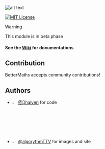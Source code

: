 ![alt text](images/banner.png "Title")


[![MIT License](https://img.shields.io/badge/License-MIT-yellow.svg)](LICENSE)
> [!WARNING]
> This module is in beta phase

#### See the [Wiki](https://github.com/Dhaiven/BetterMaths/wiki) for documentations

## Contribution
BetterMaths accepts community contributions!

## Authors
  - <img src="https://www.github.com/Dhaiven.png" width="3%" height="3%"/> [@Dhaiven](https://www.github.com/Dhaiven) for code
  - <img src="https://www.github.com/algorythmTTV.png" width="3%" height="3%"/> [@algorythmTTV](https://www.github.com/algorythmTTV) for images and site
